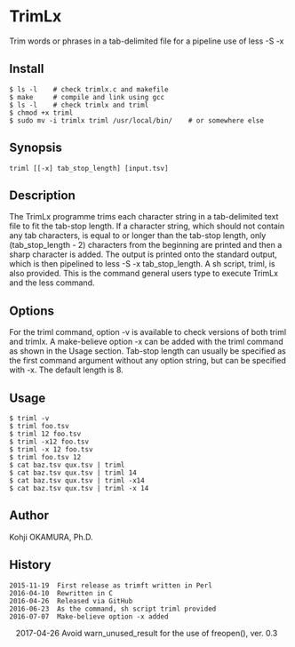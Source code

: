 # TrimLx
Trim words or phrases in a tab-delimited file for a pipeline use of less -S -x

## Install
    $ ls -l    # check trimlx.c and makefile
    $ make     # compile and link using gcc
    $ ls -l    # check trimlx and triml
    $ chmod +x triml
    $ sudo mv -i trimlx triml /usr/local/bin/    # or somewhere else

## Synopsis
    triml [[-x] tab_stop_length] [input.tsv]

## Description
The TrimLx programme trims each character string in a tab-delimited text file to fit the tab-stop length. If a character string, which should not contain any tab characters, is equal to or longer than the tab-stop length, only (tab_stop_length - 2) characters from the beginning are printed and then a sharp character is added. The output is printed onto the standard output, which is then pipelined to less -S -x tab_stop_length. A sh script, triml, is also provided. This is the command general users type to execute TrimLx and the less command.

## Options
For the triml command, option -v is available to check versions of both triml and trimlx. A make-believe option -x can be added with the triml command as shown in the Usage section. Tab-stop length can usually be specified as the first command argument without any option string, but can be specified with -x. The default length is 8.

## Usage
    $ triml -v
    $ triml foo.tsv
    $ triml 12 foo.tsv
    $ triml -x12 foo.tsv
    $ triml -x 12 foo.tsv
    $ triml foo.tsv 12
    $ cat baz.tsv qux.tsv | triml
    $ cat baz.tsv qux.tsv | triml 14
    $ cat baz.tsv qux.tsv | triml -x14
    $ cat baz.tsv qux.tsv | triml -x 14

## Author
Kohji OKAMURA, Ph.D.

## History
    2015-11-19  First release as trimft written in Perl
    2016-04-10  Rewritten in C
    2016-04-26  Released via GitHub
    2016-06-23  As the command, sh script triml provided
    2016-07-07  Make-believe option -x added
    2017-04-26  Avoid warn_unused_result for the use of freopen(), ver. 0.3
